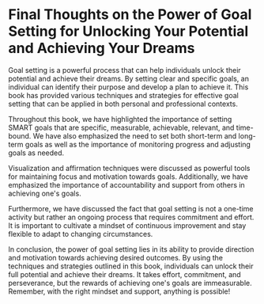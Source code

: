 Final Thoughts on the Power of Goal Setting for Unlocking Your Potential and Achieving Your Dreams
==========================================================================================================================

Goal setting is a powerful process that can help individuals unlock their potential and achieve their dreams. By setting clear and specific goals, an individual can identify their purpose and develop a plan to achieve it. This book has provided various techniques and strategies for effective goal setting that can be applied in both personal and professional contexts.

Throughout this book, we have highlighted the importance of setting SMART goals that are specific, measurable, achievable, relevant, and time-bound. We have also emphasized the need to set both short-term and long-term goals as well as the importance of monitoring progress and adjusting goals as needed.

Visualization and affirmation techniques were discussed as powerful tools for maintaining focus and motivation towards goals. Additionally, we have emphasized the importance of accountability and support from others in achieving one's goals.

Furthermore, we have discussed the fact that goal setting is not a one-time activity but rather an ongoing process that requires commitment and effort. It is important to cultivate a mindset of continuous improvement and stay flexible to adapt to changing circumstances.

In conclusion, the power of goal setting lies in its ability to provide direction and motivation towards achieving desired outcomes. By using the techniques and strategies outlined in this book, individuals can unlock their full potential and achieve their dreams. It takes effort, commitment, and perseverance, but the rewards of achieving one's goals are immeasurable. Remember, with the right mindset and support, anything is possible!
